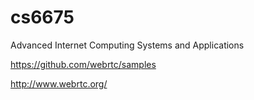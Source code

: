 # cs6675
Advanced Internet Computing Systems and Applications

https://github.com/webrtc/samples

http://www.webrtc.org/
